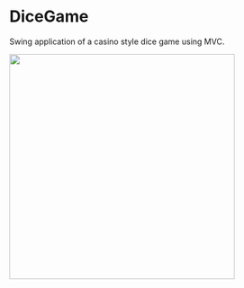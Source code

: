 # DiceGame
Swing application of a casino style dice game using MVC.

<img src="https://i.imgur.com/FR5r8bu.png" width="400">
